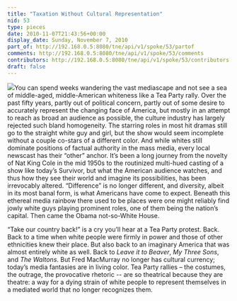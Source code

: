 ```yaml
---
title: "Taxation Without Cultural Representation"
nid: 53
type: pieces
date: 2010-11-07T21:43:56+00:00
display_date: Sunday, November 7, 2010
part_of: http://192.168.0.5:8080/tne/api/v1/spoke/53/partof
comments: http://192.168.0.5:8080/tne/api/v1/spoke/53/comments
contributors: http://192.168.0.5:8080/tne/api/v1/spoke/53/contributors
draft: false
---
```


![](/tne/sites/mediacommons.futureofthebook.org.tne/files/images/fmcm.jpg)You can spend weeks wandering the vast mediascape and not see a sea of middle-aged, middle-American whiteness like a Tea Party rally. Over the past fifty years, partly out of political concern, partly out of some desire to accurately represent the changing face of America, but mostly in an attempt to reach as broad an audience as possible, the culture industry has largely rejected such bland homogeneity. The starring roles in most hit dramas still go to the straight white guy and girl, but the show would seem incomplete without a couple co-stars of a different color. And while whites still dominate positions of factual authority in the mass media, every local newscast has their “other” anchor. It’s been a long journey from the novelty of Nat King Cole in the mid 1950s to the routinized multi-hued casting of a show like today’s Survivor, but what the American audience watches, and thus how they see their world and imagine its possibilities, has been irrevocably altered. “Difference” is no longer different, and diversity, albeit in its most banal form, is what Americans have come to expect. Beneath this ethereal media rainbow there used to be places were one might reliably find jowly white guys playing prominent roles, one of them being the nation’s capital. Then came the Obama not-so-White House.

 “Take our country back!” is a cry you’ll hear at a Tea Party protest. Back. Back to a time when white people were firmly in power and those of other ethnicities knew their place. But also back to an imaginary America that was almost entirely white as well. Back to *Leave it to Beaver*, *My Three Sons*, and *The Waltons*. But Fred MacMurray no longer has cultural currency; today’s media fantasies are in living color. Tea Party rallies – the costumes, the outrage, the provocative rhetoric -- are so theatrical because they are theatre: a way for a dying strain of white people to represent themselves in a mediated world that no longer recognizes them.
